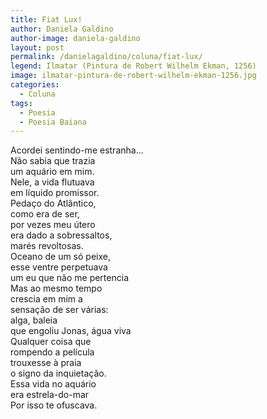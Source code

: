 ```yaml
---
title: Fiat Lux!
author: Daniela Galdino
author-image: daniela-galdino
layout: post
permalink: /danielagaldino/coluna/fiat-lux/
legend: Ilmatar (Pintura de Robert Wilhelm Ekman, 1256)
image: ilmatar-pintura-de-robert-wilhelm-ekman-1256.jpg
categories:
  - Coluna
tags:
  - Poesia
  - Poesia Baiana
---
```

Acordei sentindo-me estranha…<br>
Não sabia que trazia<br>
um aquário em mim.<br>
Nele, a vida flutuava<br>
em líquido promissor.<br>
Pedaço do Atlântico,<br>
como era de ser,<br>
por vezes meu útero<br>
era dado a sobressaltos,<br>
marés revoltosas.<br>
Oceano de um só peixe,<br>
esse ventre perpetuava<br>
um eu que não me pertencia<br>
Mas ao mesmo tempo<br>
crescia em mim a<br>
sensação de ser várias:<br>
alga, baleia<br>
que engoliu Jonas, água viva<br>
Qualquer coisa que<br>
rompendo a película<br>
trouxesse à praia<br>
o signo da inquietação.<br>
Essa vida no aquário<br>
era estrela-do-mar<br>
Por isso te ofuscava.